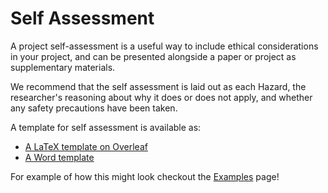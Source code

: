# Self Assessment

A project self-assessment is a useful way to include ethical considerations in your project, and can be presented alongside a paper or project as supplementary materials. 

We recommend that the self assessment is laid out as each Hazard, the researcher's reasoning about why it does or does not apply, and whether any safety precautions have been taken. 

A template for self assessment is available as: 
- [A LaTeX template on Overleaf](https://www.overleaf.com/latex/templates/data-hazards-self-assessment-template/cktsxpczrbjg)
- [A Word template]()

For example of how this might look checkout the [Examples](examples) page!